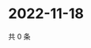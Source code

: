 # 2022-11-18

共 0 条

<!-- BEGIN WEIBO -->
<!-- 最后更新时间 Fri Nov 18 2022 17:15:34 GMT+0800 (China Standard Time) -->

<!-- END WEIBO -->

